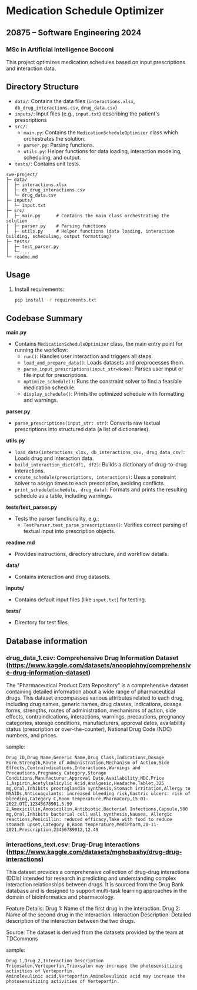 # Medication Schedule Optimizer

## 20875 – Software Engineering 2024
### MSc in Artificial Intelligence Bocconi

This project optimizes medication schedules based on input prescriptions and interaction data.

## Directory Structure

- `data/`: Contains the data files (`interactions.xlsx`, `db_drug_interactions.csv`, `drug_data.csv`)
- `inputs/`: Input files (e.g., `input.txt`) describing the patient's prescriptions
- `src/`:
  - `main.py`: Contains the `MedicationScheduleOptimizer` class which orchestrates the solution.
  - `parser.py`: Parsing functions.
  - `utils.py`: Helper functions for data loading, interaction modeling, scheduling, and output.
- `tests/`: Contains unit tests.


```text
swe-project/
├─ data/
│  ├─ interactions.xlsx
│  ├─ db_drug_interactions.csv
│  └─ drug_data.csv
├─ inputs/
│  └─ input.txt
├─ src/
│  ├─ main.py      # Contains the main class orchestrating the solution
│  ├─ parser.py    # Parsing functions
│  ├─ utils.py     # Helper functions (data loading, interaction building, scheduling, output formatting)
├─ tests/
│  ├─ test_parser.py
│  └─ ...
└─ readme.md
```

## Usage

1. Install requirements:
   ```bash
   pip install -r requirements.txt
   ```

## Codebase Summary

**main.py**  
- Contains `MedicationScheduleOptimizer` class, the main entry point for running the workflow:
  - `run()`: Handles user interaction and triggers all steps.
  - `load_and_prepare_data()`: Loads datasets and preprocesses them.
  - `parse_input_prescriptions(input_str=None)`: Parses user input or file input for prescriptions.
  - `optimize_schedule()`: Runs the constraint solver to find a feasible medication schedule.
  - `display_schedule()`: Prints the optimized schedule with formatting and warnings.

**parser.py**  
- `parse_prescriptions(input_str: str)`: Converts raw textual prescriptions into structured data (a list of dictionaries).

**utils.py**  
- `load_data(interactions_xlsx, db_interactions_csv, drug_data_csv)`: Loads drug and interaction data.
- `build_interaction_dict(df1, df2)`: Builds a dictionary of drug-to-drug interactions.
- `create_schedule(prescriptions, interactions)`: Uses a constraint solver to assign times to each prescription, avoiding conflicts.
- `print_schedule(schedule, drug_data)`: Formats and prints the resulting schedule as a table, including warnings.

**tests/test_parser.py**  
- Tests the parser functionality, e.g.:
  - `TestParser.test_parse_prescriptions()`: Verifies correct parsing of textual input into prescription objects.

**readme.md**  
- Provides instructions, directory structure, and workflow details.

**data/**  
- Contains interaction and drug datasets.

**inputs/**  
- Contains default input files (like `input.txt`) for testing.

**tests/**  
- Directory for test files.

## Database information

### drug_data_1.csv: Comprehensive Drug Information Dataset (https://www.kaggle.com/datasets/anoopjohny/comprehensive-drug-information-dataset)

The "Pharmaceutical Product Data Repository" is a comprehensive dataset containing detailed information about a wide range of pharmaceutical drugs. This dataset encompasses various attributes related to each drug, including drug names, generic names, drug classes, indications, dosage forms, strengths, routes of administration, mechanisms of action, side effects, contraindications, interactions, warnings, precautions, pregnancy categories, storage conditions, manufacturers, approval dates, availability status (prescription or over-the-counter), National Drug Code (NDC) numbers, and prices.

sample:
```
Drug ID,Drug Name,Generic Name,Drug Class,Indications,Dosage Form,Strength,Route of Administration,Mechanism of Action,Side Effects,Contraindications,Interactions,Warnings and Precautions,Pregnancy Category,Storage Conditions,Manufacturer,Approval Date,Availability,NDC,Price
1,Aspirin,Acetylsalicylic Acid,Analgesic,Headache,Tablet,325 mg,Oral,Inhibits prostaglandin synthesis,Stomach irritation,Allergy to NSAIDs,Anticoagulants: increased bleeding risk,Gastric ulcers: risk of bleeding,Category C,Room temperature,PharmaCorp,15-01-2022,OTC,12345678901,5.99
2,Amoxicillin,Amoxicillin,Antibiotic,Bacterial Infections,Capsule,500 mg,Oral,Inhibits bacterial cell wall synthesis,Nausea, Allergic reactions,Penicillin: reduced efficacy,Take with food to reduce stomach upset,Category B,Room temperature,MediPharm,20-11-2021,Prescription,23456789012,12.49
```


### interactions_text.csv: Drug-Drug Interactions (https://www.kaggle.com/datasets/mghobashy/drug-drug-interactions)

This dataset provides a comprehensive collection of drug-drug interactions (DDIs) intended for research in predicting and understanding complex interaction relationships between drugs. It is sourced from the Drug Bank database and is designed to support multi-task learning approaches in the domain of bioinformatics and pharmacology.

Feature Details:
Drug 1: Name of the first drug in the interaction.
Drug 2: Name of the second drug in the interaction.
Interaction Description: Detailed description of the interaction between the two drugs.

Source: The dataset is derived from the datasets provided by the team at TDCommons

sample:
```
Drug 1,Drug 2,Interaction Description
Trioxsalen,Verteporfin,Trioxsalen may increase the photosensitizing activities of Verteporfin.
Aminolevulinic acid,Verteporfin,Aminolevulinic acid may increase the photosensitizing activities of Verteporfin.
```